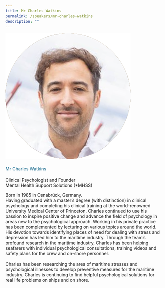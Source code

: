 ```yaml
---
title: Mr Charles Watkins
permalink: /speakers/mr-charles-watkins
description: ""
---
```

<div class="row">
<div class="col is-3"><img src="/images/Speakers/Charles Watkins.png" /></div>
<div class="col is-9 speaker-details">
<h4>Mr Charles Watkins</h4>
<p>Clinical Psychologist and Founder<br />Mental Health Support Solutions (*MHSS)<br /></p>
<p>Born in 1985 in Osnabr&uuml;ck, Germany.<br />Having graduated with a master&rsquo;s degree (with distinction) in clinical psychology and completing his clinical training at the world-renowned University Medical Center of Princeton, Charles continued to use his passion to inspire positive change and advance the field of psychology in areas new to the psychological approach. Working in his private practice has been complemented by lecturing on various topics around the world. His devotion towards identifying places of need for dealing with stress and depression has led him to the maritime industry. Through the team&rsquo;s profound research in the maritime industry, Charles has been helping seafarers with individual psychological consultations, training videos and safety plans for the crew and on-shore personnel.<br /><br />Charles has been researching the area of maritime stresses and psychological illnesses to develop preventive measures for the maritime industry. Charles is continuing to find helpful psychological solutions for real life problems on ships and on shore.</p>
</div>
</div>
<style type="text/css"> 
    .is-left{
      text-align: left;
    }
    h4{
      font-weight: 500; 
      color: #337B9A !important;
    }
     .speaker-details p { text-align: justified; }
  </style>